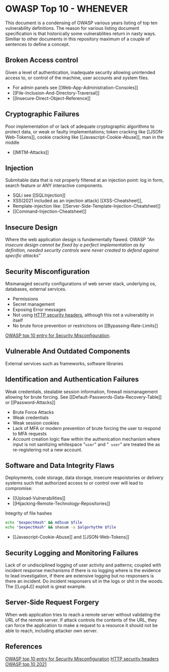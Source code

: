 # OWASP Top 10 - WHENEVER 

This document is a condensing of OWASP various years listing of top ten vulnerability definitions. The reason for various listing document specification is that historically some vulnerablities return in nasty ways.
Similiar to other documents in this repository maximum of a couple of sentences to define a concept.
 

## Broken Access control 	

Given a level of authentication, inadequate security allowing unintended access to, or control of the machine, user accounts and system files. 
- For admin panels see [[Web-App-Administration-Consoles]]
- [[File-Inclusion-And-Directory-Traversal]]
- [[Insecure-Direct-Object-Reference]]

## Cryptographic Failures

Poor implementation of or lack of adequate cryptographic algorithms to protect data, or weak or faulty implementations; token cracking like [[JSON-Web-Tokens]], cookie cracking like [[Javascript-Cookie-Abuse]], man in the middle
- [[MITM-Attacks]]

## Injection

Submitable data that is not properly filtered at an injection point: log in form, search feature or ANY interactive components.
- SQLi see [[SQLInjection]]
- XSS(2021 included as an injection attack) [[XSS-Cheatsheet]], 
- Remplate-injection like: [[Server-Side-Template-Injection-Cheatsheet]]
- [[Command-Injection-Cheatsheet]] 

## Insecure Design

Where the web application design is fundementally flawed. OWASP *"An insecure design cannot be fixed by a perfect implementation as by definition, needed security controls were never created to defend against specific attacks"*

## Security Misconfiguration

Mismanaged security configurations of web server stack, underlying os, databases, external services. 
- Permissions
- Secret management
- Exposing Error messages 
- Not using [HTTP security headers](https://owasp.org/www-project-secure-headers/), although this not a vulnerablity in itself
- No brute force prevention or restrictions on [[Bypassing-Rate-Limits]]

[OWASP top 10 entry for Security Misconfiguration](https://owasp.org/Top10/A05_2021-Security_Misconfiguration/).

## Vulnerable And Outdated Components

External services such as frameworks, software libraries

## Identification and Authentication Failures

Weak credentials, stealable session information, firewall mismanagement allowing for brute forcing. See [[Default-Passwords-Data-Recovery-Table]] or [[Password-Attacks]]
- Brute Force Attacks
- Weak credentials
- Weak session cookies
- Lack of MFA or modern prevention of brute forcing the user to respond to MFA requests
- Account creation logic flaw within the authenication mechanism where input is not sanitizing whitespace "`user`" and  "` user`" are treated the as re-registering not a new account. 

## Software and Data Integrity Flaws

Deployments, code storage, data storage, insecure respoistories or delivery systems such that authorized access to or control over will lead to compromise:
- [[Upload-Vulnerabilities]]
- [[Hijacking-Remote-Technology-Repositories]]

Integrity of file hashes
```bash
echo "$expectHash" && md5sum $file
echo "$expectHash" && shasum -a $algorhythm $file
```

- [[Javascript-Cookie-Abuse]] and [[JSON-Web-Tokens]]

## Security Logging and Monitoring Failures

Lack of or undisciplined logging of user activity and patterns; coupled with incident response mechanisms if there is no logging where is the evidence to lead investigation, if there are extensive logging but no responsers is there an incident. Do incident responsers sit in the logs or shit in the woods. The [[Log4J]] exploit is great example. 

## Server-Side Request Forgery

When web application tries to reach a remote server without validating the URL of the remote server. If attack controls the contents of the URL, they can force the application to make a request to a resource it should not be able to reach, including attacker own server.


## References

[OWASP top 10 entry for Security Misconfiguration](https://owasp.org/Top10/A05_2021-Security_Misconfiguration/)
[HTTP security headers](https://owasp.org/www-project-secure-headers/)
[OWASP top 10 2021](https://tryhackme.com/room/owasptop102021)